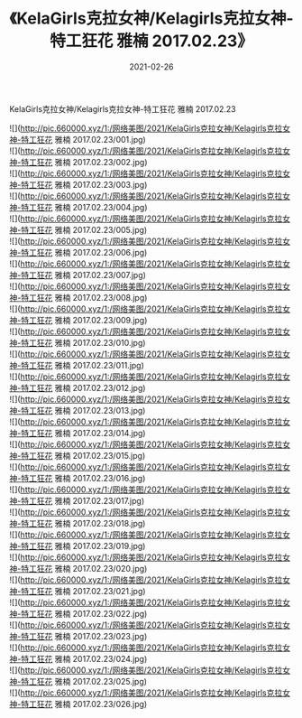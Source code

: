 ﻿---
layout: post
title:  《KelaGirls克拉女神/Kelagirls克拉女神-特工狂花 雅楠 2017.02.23》
date:   2021-02-26
img: http://pic.660000.xyz/1:/网络美图/2021/KelaGirls克拉女神/Kelagirls克拉女神-特工狂花 雅楠 2017.02.23/000.jpg
categories: [美女, 清纯, 唯美]
---

KelaGirls克拉女神/Kelagirls克拉女神-特工狂花 雅楠 2017.02.23

 ![](http://pic.660000.xyz/1:/网络美图/2021/KelaGirls克拉女神/Kelagirls克拉女神-特工狂花 雅楠 2017.02.23/001.jpg) <br>![](http://pic.660000.xyz/1:/网络美图/2021/KelaGirls克拉女神/Kelagirls克拉女神-特工狂花 雅楠 2017.02.23/002.jpg) <br>![](http://pic.660000.xyz/1:/网络美图/2021/KelaGirls克拉女神/Kelagirls克拉女神-特工狂花 雅楠 2017.02.23/003.jpg) <br>![](http://pic.660000.xyz/1:/网络美图/2021/KelaGirls克拉女神/Kelagirls克拉女神-特工狂花 雅楠 2017.02.23/004.jpg) <br>![](http://pic.660000.xyz/1:/网络美图/2021/KelaGirls克拉女神/Kelagirls克拉女神-特工狂花 雅楠 2017.02.23/005.jpg) <br>![](http://pic.660000.xyz/1:/网络美图/2021/KelaGirls克拉女神/Kelagirls克拉女神-特工狂花 雅楠 2017.02.23/006.jpg) <br>![](http://pic.660000.xyz/1:/网络美图/2021/KelaGirls克拉女神/Kelagirls克拉女神-特工狂花 雅楠 2017.02.23/007.jpg) <br>![](http://pic.660000.xyz/1:/网络美图/2021/KelaGirls克拉女神/Kelagirls克拉女神-特工狂花 雅楠 2017.02.23/008.jpg) <br>![](http://pic.660000.xyz/1:/网络美图/2021/KelaGirls克拉女神/Kelagirls克拉女神-特工狂花 雅楠 2017.02.23/009.jpg) <br>![](http://pic.660000.xyz/1:/网络美图/2021/KelaGirls克拉女神/Kelagirls克拉女神-特工狂花 雅楠 2017.02.23/010.jpg) <br>![](http://pic.660000.xyz/1:/网络美图/2021/KelaGirls克拉女神/Kelagirls克拉女神-特工狂花 雅楠 2017.02.23/011.jpg) <br>![](http://pic.660000.xyz/1:/网络美图/2021/KelaGirls克拉女神/Kelagirls克拉女神-特工狂花 雅楠 2017.02.23/012.jpg) <br>![](http://pic.660000.xyz/1:/网络美图/2021/KelaGirls克拉女神/Kelagirls克拉女神-特工狂花 雅楠 2017.02.23/013.jpg) <br>![](http://pic.660000.xyz/1:/网络美图/2021/KelaGirls克拉女神/Kelagirls克拉女神-特工狂花 雅楠 2017.02.23/014.jpg) <br>![](http://pic.660000.xyz/1:/网络美图/2021/KelaGirls克拉女神/Kelagirls克拉女神-特工狂花 雅楠 2017.02.23/015.jpg) <br>![](http://pic.660000.xyz/1:/网络美图/2021/KelaGirls克拉女神/Kelagirls克拉女神-特工狂花 雅楠 2017.02.23/016.jpg) <br>![](http://pic.660000.xyz/1:/网络美图/2021/KelaGirls克拉女神/Kelagirls克拉女神-特工狂花 雅楠 2017.02.23/017.jpg) <br>![](http://pic.660000.xyz/1:/网络美图/2021/KelaGirls克拉女神/Kelagirls克拉女神-特工狂花 雅楠 2017.02.23/018.jpg) <br>![](http://pic.660000.xyz/1:/网络美图/2021/KelaGirls克拉女神/Kelagirls克拉女神-特工狂花 雅楠 2017.02.23/019.jpg) <br>![](http://pic.660000.xyz/1:/网络美图/2021/KelaGirls克拉女神/Kelagirls克拉女神-特工狂花 雅楠 2017.02.23/020.jpg) <br>![](http://pic.660000.xyz/1:/网络美图/2021/KelaGirls克拉女神/Kelagirls克拉女神-特工狂花 雅楠 2017.02.23/021.jpg) <br>![](http://pic.660000.xyz/1:/网络美图/2021/KelaGirls克拉女神/Kelagirls克拉女神-特工狂花 雅楠 2017.02.23/022.jpg) <br>![](http://pic.660000.xyz/1:/网络美图/2021/KelaGirls克拉女神/Kelagirls克拉女神-特工狂花 雅楠 2017.02.23/023.jpg) <br>![](http://pic.660000.xyz/1:/网络美图/2021/KelaGirls克拉女神/Kelagirls克拉女神-特工狂花 雅楠 2017.02.23/024.jpg) <br>![](http://pic.660000.xyz/1:/网络美图/2021/KelaGirls克拉女神/Kelagirls克拉女神-特工狂花 雅楠 2017.02.23/025.jpg) <br>![](http://pic.660000.xyz/1:/网络美图/2021/KelaGirls克拉女神/Kelagirls克拉女神-特工狂花 雅楠 2017.02.23/026.jpg) <br>